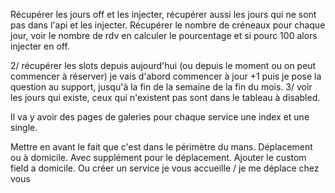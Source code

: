 Récupérer les jours off et les injecter, récupérer aussi les jours qui ne sont pas dans l'api et les injecter. 
Récupérer le nombre de créneaux pour chaque jour, voir le nombre de rdv en calculer le pourcentage et si pourc 100 alors injecter en off.





2/ récupérer les slots depuis aujourd'hui (ou depuis le moment ou on peut commencer à réserver) je vais d'abord commencer à jour +1 puis je pose la question au support, jusqu'à la fin de la semaine de la fin du mois.
3/ voir les jours qui existe, ceux qui n'existent pas sont dans le tableau à disabled.




Il va y avoir des pages de galeries pour chaque service
une index et une single.


Mettre en avant le fait que c'est dans le périmètre du mans.
Déplacement ou à domicile. Avec supplément pour le déplacement.
Ajouter le custom field a domicile.
Ou créer un service je vous accueille / je me déplace chez vous